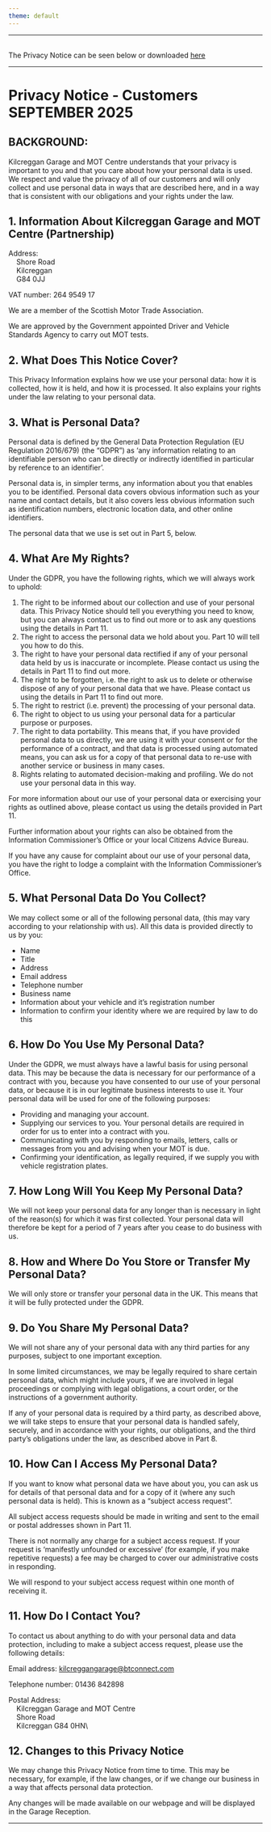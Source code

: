 ```yaml
---
theme: default
---
```


---
<br>
The Privacy Notice can be seen below or downloaded <a href='GDPR%20Privacy%20Notice.pdf'>here</a>
<br>

---

# Privacy Notice - Customers SEPTEMBER 2025

## BACKGROUND:

Kilcreggan Garage and MOT Centre understands that your privacy is important to you and that you care about how your personal data is used. We respect and value the privacy of all of our customers and will only collect and use personal data in ways that are described here, and in a way that is consistent with our obligations and your rights under the law.

## 1. Information About Kilcreggan Garage and MOT Centre (Partnership)

Address:\
&nbsp;&nbsp;&nbsp;&nbsp;Shore Road\
&nbsp;&nbsp;&nbsp;&nbsp;Kilcreggan\
&nbsp;&nbsp;&nbsp;&nbsp;G84 0JJ

VAT number: 264 9549 17

We are a member of the Scottish Motor Trade Association.

We are approved by the Government appointed Driver and Vehicle Standards Agency to carry out MOT tests.

## 2. What Does This Notice Cover?

This Privacy Information explains how we use your personal data: how it is collected, how it is held, and how it is processed. It also explains your rights under the law relating to your personal data.

## 3. What is Personal Data?

Personal data is defined by the General Data Protection Regulation (EU Regulation 2016/679) (the “GDPR”) as ‘any information relating to an identifiable person who can be directly or indirectly identified in particular by reference to an identifier’.

Personal data is, in simpler terms, any information about you that enables you to be identified. Personal data covers obvious information such as your name and contact details, but it also covers less obvious information such as identification numbers, electronic location data, and other online identifiers.

The personal data that we use is set out in Part 5, below.

## 4. What Are My Rights?

Under the GDPR, you have the following rights, which we will always work to uphold:

1. The right to be informed about our collection and use of your personal data. This Privacy Notice should tell you everything you need to know, but you can always contact us to find out more or to ask any questions using the details in Part 11.
2.  The right to access the personal data we hold about you. Part 10 will tell you how to do this.
3.  The right to have your personal data rectified if any of your personal data held by us is inaccurate or incomplete. Please contact us using the details in Part 11 to find out more.
4.  The right to be forgotten, i.e. the right to ask us to delete or otherwise dispose of any of your personal data that we have. Please contact us using the details in Part 11 to find out more.
5.  The right to restrict (i.e. prevent) the processing of your personal data.
6.  The right to object to us using your personal data for a particular purpose or purposes.
7.  The right to data portability. This means that, if you have provided personal data to us directly, we are using it with your consent or for the performance of a contract, and that data is processed using automated means, you can ask us for a copy of that personal data to re-use with another service or business in many cases.
8.  Rights relating to automated decision-making and profiling. We do not use your personal data in this way.

For more information about our use of your personal data or exercising your rights as outlined above, please contact us using the details provided in Part 11.

Further information about your rights can also be obtained from the Information Commissioner’s Office or your local Citizens Advice Bureau.

If you have any cause for complaint about our use of your personal data, you have the right to lodge a complaint with the Information Commissioner’s Office.

## 5. What Personal Data Do You Collect?

We may collect some or all of the following personal data, (this may vary according to your relationship with us). All this data is provided directly to us by you:

- Name
- Title
- Address
- Email address
- Telephone number
- Business name
- Information about your vehicle and it’s registration number
- Information to confirm your identity where we are required by law to do this

## 6. How Do You Use My Personal Data?

Under the GDPR, we must always have a lawful basis for using personal data. This may be because the data is necessary for our performance of a contract with you, because you have consented to our use of your personal data, or because it is in our legitimate business interests to use it. Your personal data will be used for one of the following purposes:

- Providing and managing your account.
- Supplying our services to you. Your personal details are required in order for us to enter into a contract with you.
- Communicating with you by responding to emails, letters, calls or messages from you and advising when your MOT is due.
- Confirming your identification, as legally required, if we supply you with vehicle registration plates.

## 7. How Long Will You Keep My Personal Data?

We will not keep your personal data for any longer than is necessary in light of the reason(s) for which it was first collected. Your personal data will therefore be kept for a period of 7 years after you cease to do business with us.

## 8. How and Where Do You Store or Transfer My Personal Data?

We will only store or transfer your personal data in the UK. This means that it will be fully protected under the GDPR.

##  9. Do You Share My Personal Data?

We will not share any of your personal data with any third parties for any purposes, subject to one important exception.

In some limited circumstances, we may be legally required to share certain personal data, which might include yours, if we are involved in legal proceedings or complying with legal obligations, a court order, or the instructions of a government authority.

If any of your personal data is required by a third party, as described above, we will take steps to ensure that your personal data is handled safely, securely, and in accordance with your rights, our obligations, and the third party’s obligations under the law, as described above in Part 8.

## 10. How Can I Access My Personal Data?

If you want to know what personal data we have about you, you can ask us for details of that personal data and for a copy of it (where any such personal data is held). This is known as a “subject access request”.

All subject access requests should be made in writing and sent to the email or postal addresses shown in Part 11.

There is not normally any charge for a subject access request. If your request is ‘manifestly unfounded or excessive’ (for example, if you make repetitive requests) a fee may be charged to cover our administrative costs in responding.

We will respond to your subject access request within one month of receiving it.

## 11. How Do I Contact You?

To contact us about anything to do with your personal data and data protection, including to make a subject access request, please use the following details:

Email address: kilcreggangarage@btconnect.com

Telephone number: 01436 842898

Postal Address:\
&nbsp;&nbsp;&nbsp;&nbsp;Kilcreggan Garage and MOT Centre\
&nbsp;&nbsp;&nbsp;&nbsp;Shore Road\
&nbsp;&nbsp;&nbsp;&nbsp;Kilcreggan G84 0HN\


## 12. Changes to this Privacy Notice

We may change this Privacy Notice from time to time. This may be necessary, for example, if the law changes, or if we change our business in a way that affects personal data protection.

Any changes will be made available on our webpage and will be displayed in the Garage Reception.

---
